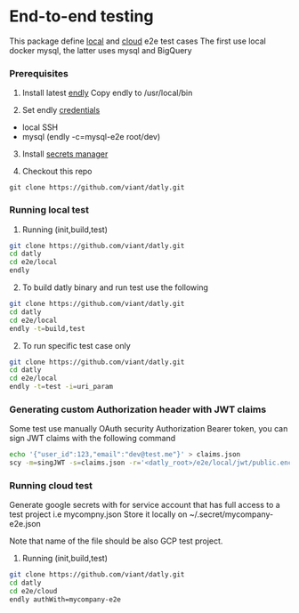 # End-to-end testing

This package define [local](local) and [cloud](cloud) e2e test cases
The first use local docker mysql, the latter uses mysql and BigQuery


### Prerequisites

1. Install latest [endly](https://github.com/viant/endly/releases/tag/v0.54.0)
Copy endly to /usr/local/bin

2. Set endly [credentials](https://github.com/viant/endly/tree/master/doc/secrets) 
- local SSH  
- mysql   (endly -c=mysql-e2e root/dev)
3. Install [secrets manager](https://github.com/viant/scy/releases)

4. Checkout this repo
```bahs
git clone https://github.com/viant/datly.git
```

### Running local test

1. Running (init,build,test)

```bash
git clone https://github.com/viant/datly.git
cd datly
cd e2e/local
endly
```

2. To build datly binary and run test use the following

```bash
git clone https://github.com/viant/datly.git
cd datly
cd e2e/local
endly -t=build,test
```

2. To run specific test case only

```bash
git clone https://github.com/viant/datly.git
cd datly
cd e2e/local
endly -t=test -i=uri_param
```


### Generating custom Authorization header with JWT claims
Some test use manually  OAuth security Authorization Bearer  token, you can sign JWT claims with the following command

```bash
echo '{"user_id":123,"email":"dev@test.me"}' > claims.json
scy -m=singJWT -s=claims.json -r='<datly_root>/e2e/local/jwt/public.enc|blowfish://default'
```


### Running cloud test

Generate google secrets with for service account that has full access to a test project i.e mycompny.json
Store it locally on ~/.secret/mycompany-e2e.json

Note that name of the file should be also GCP test project.

1. Running (init,build,test)

```bash
git clone https://github.com/viant/datly.git
cd datly
cd e2e/cloud
endly authWith=mycompany-e2e 
```

